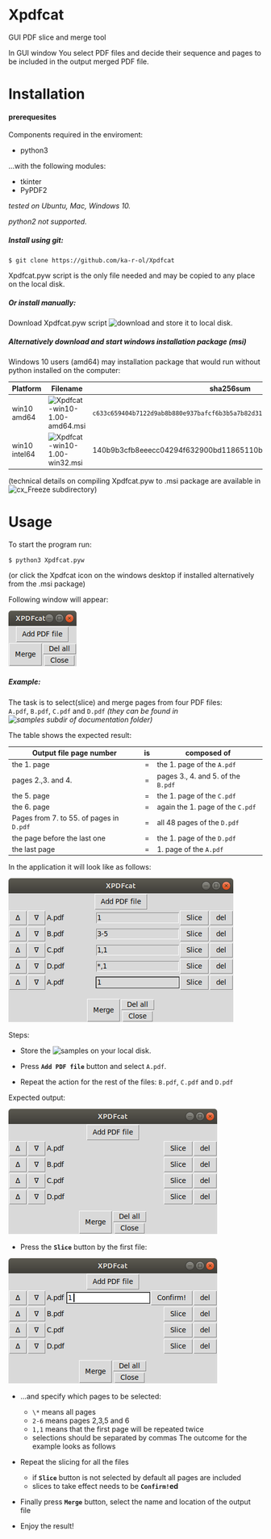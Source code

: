 # Xpdfcat
GUI PDF slice and merge tool  

In GUI window You select PDF files and decide their sequence and pages to be included in the output merged PDF file.

# Installation

#### prerequesites

Components required in the enviroment:
* python3

...with the following modules:
* tkinter
* PyPDF2

 _tested on Ubuntu, Mac, Windows 10._

 _python2 not supported._

##### Install using git:

```
$ git clone https://github.com/ka-r-ol/Xpdfcat
```
Xpdfcat.pyw script is the only file needed and may be copied to any place on the local disk.

##### Or install manually:

Download Xpdfcat.pyw script ![download](Xpdfcat.pyw) and store it to local disk.

##### Alternatively download and start windows installation package (msi)

Windows 10 users (amd64) may installation package that would run without python installed on the computer:

Platform | Filename | sha256sum
-|-|-
win10 amd64|![Xpdfcat-win10-1.00-amd64.msi]( https://drive.google.com/open?id=1LbVvLUROsfy1syjHRIni-RtGh7cvEd8w) |`c633c659404b7122d9ab8b880e937bafcf6b3b5a7b82d31083878889ae41dd8a`
win10 intel64|![Xpdfcat-win10-1.00-win32.msi](https://drive.google.com/open?id=1n18ZqQR-yl7gZNJaeOpzqpNs8fMmEraT)|140b9b3cfb8eeecc04294f632900bd11865110b0fd795812655461d27eff38f3


(technical details on compiling Xpdfcat.pyw to .msi package are available in ![cx_Freeze](cx_Freeze) subdirectory)


# Usage

To start the program run:
```
$ python3 Xpdfcat.pyw
```
(or click the Xpdfcat icon on the windows desktop if installed alternatively from the .msi package)

Following window will appear:

![Main window](images/XPDFcat.png)

##### Example:
The task is to select(slice) and merge pages from four PDF files:  
`A.pdf`, `B.pdf`, `C.pdf` and `D.pdf`
_(they can be found in
  ![samples subdir of documentation folder](documentation/samples))_

  The table shows the expected result:

Output file page number| is | composed of
-----------------------|:-:|-----
the 1. page| = | the 1. page of the `A.pdf`
pages 2.,3. and 4.| = | pages 3., 4. and 5. of the `B.pdf`
the 5. page| = | the 1. page of the `C.pdf`
the 6. page| = | again the 1. page of the `C.pdf`
Pages from 7. to 55. of pages in `D.pdf`| = | all 48 pages of the `D.pdf`
the page before the last one| = | the 1. page of the `D.pdf`
the last page| = | 1. page of the `A.pdf`

In the application it will look like as follows:

![final setup](images/1.png)

Steps:
* Store the ![samples](documentation/samples)
 on your local disk.
* Press **`Add PDF file`** button and select `A.pdf`.

* Repeat the action for the rest of the files: `B.pdf`, `C.pdf` and `D.pdf`

Expected output:

![all files selected](images/3.png)


* Press the **`Slice`** button by the first file:

 ![slice](images/4.png)

* ...and specify which pages to be selected:
  * `\*` means all pages
  * `2-6` means pages 2,3,5 and 6
  * `1,1` means that the first page will be repeated twice
  * selections should be separated by commas
  The outcome for the example looks as follows

* Repeat the slicing for all the files

  * if **`Slice`** button is not selected by default all pages are included
  * slices to take effect needs to be **`Confirm!`ed**

* Finally press **`Merge`** button, select the name and location
of the output file

* Enjoy the result!
